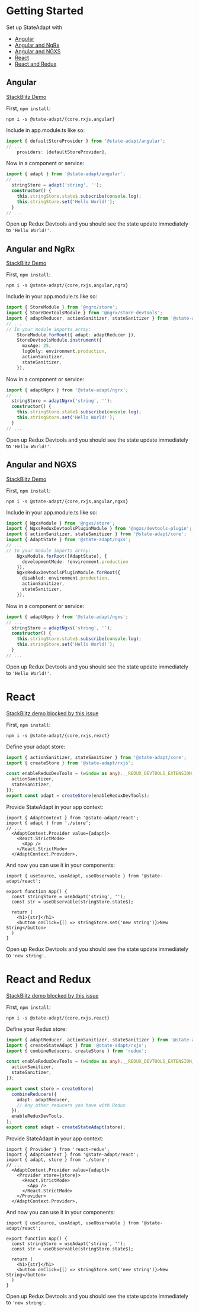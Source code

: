 # Getting Started

Set up StateAdapt with

- [Angular](getting-started#angular)
- [Angular and NgRx](getting-started#angular-and-ngrx)
- [Angular and NGXS](getting-started#angular-and-ngxs)
- [React](getting-started#react)
- [React and Redux](getting-started#react-and-redux)

## Angular

[StackBlitz Demo](https://stackblitz.com/edit/state-adapt-angular?file=src%2Fapp%2Fapp.module.ts)

First, `npm install`:

```
npm i -s @state-adapt/{core,rxjs,angular}
```

Include in app.module.ts like so:

```typescript
import { defaultStoreProvider } from '@state-adapt/angular';
// ...
    providers: [defaultStoreProvider],
```

Now in a component or service:

```typescript
import { adapt } from '@state-adapt/angular';
// ...
  stringStore = adapt('string', '');
  constructor() {
    this.stringStore.state$.subscribe(console.log);
    this.stringStore.set('Hello World!');
  }
// ...
```

Open up Redux Devtools and you should see the state update immediately to `'Hello World!'`.

## Angular and NgRx

[StackBlitz Demo](https://stackblitz.com/edit/state-adapt-angular-with-ngrx?file=src%2Fapp%2Fapp.module.ts)

First, `npm install`:

```
npm i -s @state-adapt/{core,rxjs,angular,ngrx}
```

Include in your app.module.ts like so:

```typescript
import { StoreModule } from '@ngrx/store';
import { StoreDevtoolsModule } from '@ngrx/store-devtools';
import { adaptReducer, actionSanitizer, stateSanitizer } from '@state-adapt/core';
// ...
// In your module imports array:
    StoreModule.forRoot({ adapt: adaptReducer }),
    StoreDevtoolsModule.instrument({
      maxAge: 25,
      logOnly: environment.production,
      actionSanitizer,
      stateSanitizer,
    }),
```

Now in a component or service:

```typescript
import { adaptNgrx } from '@state-adapt/ngrx';
// ...
  stringStore = adaptNgrx('string', '');
  constructor() {
    this.stringStore.state$.subscribe(console.log);
    this.stringStore.set('Hello World!');
  }
// ...
```

Open up Redux Devtools and you should see the state update immediately to `'Hello World!'`.

## Angular and NGXS

[StackBlitz Demo](https://stackblitz.com/edit/state-adapt-angular-with-ngxs?file=src%2Fapp%2Fapp.module.ts)

First, `npm install`:

```
npm i -s @state-adapt/{core,rxjs,angular,ngxs}
```

Include in your app.module.ts like so:

```typescript
import { NgxsModule } from '@ngxs/store';
import { NgxsReduxDevtoolsPluginModule } from '@ngxs/devtools-plugin';
import { actionSanitizer, stateSanitizer } from '@state-adapt/core';
import { AdaptState } from '@state-adapt/ngxs';
// ...
// In your module imports array:
    NgxsModule.forRoot([AdaptState], {
      developmentMode: !environment.production
    }),
    NgxsReduxDevtoolsPluginModule.forRoot({
      disabled: environment.production,
      actionSanitizer,
      stateSanitizer,
    }),
```

Now in a component or service:

```typescript
import { adaptNgxs } from '@state-adapt/ngxs';
// ...
  stringStore = adaptNgxs('string', '');
  constructor() {
    this.stringStore.state$.subscribe(console.log);
    this.stringStore.set('Hello World!');
  }
// ...
```

Open up Redux Devtools and you should see the state update immediately to `'Hello World!'`.

# React

[StackBlitz demo blocked by this issue](https://github.com/stackblitz/core/issues/1911)

First, `npm install`:

```
npm i -s @state-adapt/{core,rxjs,react}
```

Define your adapt store:

```typescript
import { actionSanitizer, stateSanitizer } from '@state-adapt/core';
import { createStore } from '@state-adapt/rxjs';

const enableReduxDevTools = (window as any).__REDUX_DEVTOOLS_EXTENSION__?.({
  actionSanitizer,
  stateSanitizer,
});
export const adapt = createStore(enableReduxDevTools);
```

Provide StateAdapt in your app context:

```tsx
import { AdaptContext } from '@state-adapt/react';
import { adapt } from './store';
// ...
  <AdaptContext.Provider value={adapt}>
    <React.StrictMode>
      <App />
    </React.StrictMode>
  </AdaptContext.Provider>,
```

And now you can use it in your components:

```tsx
import { useSource, useAdapt, useObservable } from '@state-adapt/react';

export function App() {
  const stringStore = useAdapt('string', '');
  const str = useObservable(stringStore.state$);

  return (
    <h1>{str}</h1>
    <button onClick={() => stringStore.set('new string')}>New String</button>
  )
}
```

Open up Redux Devtools and you should see the state update immediately to `'new string'`.

# React and Redux

[StackBlitz demo blocked by this issue](https://github.com/stackblitz/core/issues/1911)

First, `npm install`:

```
npm i -s @state-adapt/{core,rxjs,react}
```

Define your Redux store:

```typescript
import { adaptReducer, actionSanitizer, stateSanitizer } from '@state-adapt/core';
import { createStateAdapt } from '@state-adapt/rxjs';
import { combineReducers, createStore } from 'redux';

const enableReduxDevTools = (window as any).__REDUX_DEVTOOLS_EXTENSION__?.({
  actionSanitizer,
  stateSanitizer,
});

export const store = createStore(
  combineReducers({
    adapt: adaptReducer,
    // Any other reducers you have with Redux
  }),
  enableReduxDevTools,
);
export const adapt = createStateAdapt(store);
```

Provide StateAdapt in your app context:

```tsx
import { Provider } from 'react-redux';
import { AdaptContext } from '@state-adapt/react';
import { adapt, store } from './store';
// ...
  <AdaptContext.Provider value={adapt}>
    <Provider store={store}>
      <React.StrictMode>
        <App />
      </React.StrictMode>
    </Provider>
  </AdaptContext.Provider>,
```

And now you can use it in your components:

```tsx
import { useSource, useAdapt, useObservable } from '@state-adapt/react';

export function App() {
  const stringStore = useAdapt('string', '');
  const str = useObservable(stringStore.state$);

  return (
    <h1>{str}</h1>
    <button onClick={() => stringStore.set('new string')}>New String</button>
  )
}
```

Open up Redux Devtools and you should see the state update immediately to `'new string'`.
